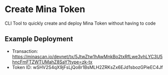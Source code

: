 # Create Mina Token

CLI Tool to quickly create and deploy Mina Token without having to code

## Example Deployment

* Transaction: https://minascan.io/devnet/tx/5JtwZtw1hAwMnkBo2txRfLwe3vhLYC3U5hncFmFTZWTUMahZ8SaY?type=zk-tx
* Token ID: wSHV2S4qX9jFsLjQo8r1BsMLH2ZRKsZx6EJd1sbozGPieEC4Jf